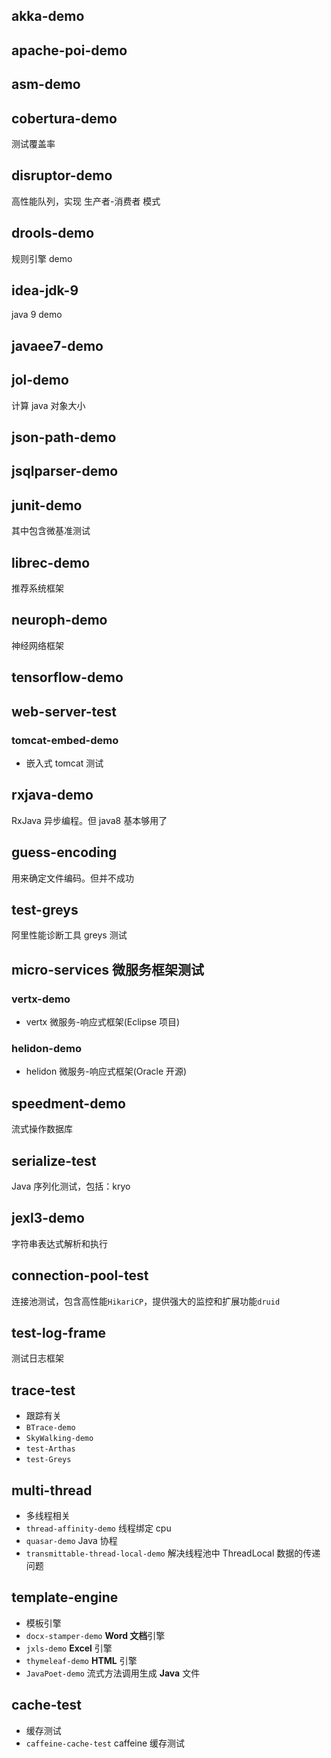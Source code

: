 ## akka-demo

## apache-poi-demo

## asm-demo

## cobertura-demo
测试覆盖率

## disruptor-demo
高性能队列，实现 生产者-消费者 模式

## drools-demo
规则引擎 demo

## idea-jdk-9
java 9 demo

## javaee7-demo

## jol-demo
计算 java 对象大小

## json-path-demo

## jsqlparser-demo

## junit-demo
其中包含微基准测试

## librec-demo
推荐系统框架

## neuroph-demo
神经网络框架

## tensorflow-demo

## web-server-test
### tomcat-embed-demo
- 嵌入式 tomcat 测试

## rxjava-demo
RxJava 异步编程。但 java8 基本够用了

## guess-encoding
用来确定文件编码。但并不成功

## test-greys
阿里性能诊断工具 greys 测试


## micro-services 微服务框架测试
### vertx-demo
- vertx 微服务-响应式框架(Eclipse 项目)

### helidon-demo
- helidon 微服务-响应式框架(Oracle 开源)


## speedment-demo
流式操作数据库

## serialize-test
Java 序列化测试，包括：kryo

## jexl3-demo
字符串表达式解析和执行

## connection-pool-test
连接池测试，包含高性能`HikariCP`，提供强大的监控和扩展功能`druid`

## test-log-frame
测试日志框架

## trace-test
- 跟踪有关
- `BTrace-demo`
- `SkyWalking-demo`
- `test-Arthas`
- `test-Greys`

## multi-thread
- 多线程相关
- `thread-affinity-demo` 线程绑定 cpu
- `quasar-demo` Java 协程
- `transmittable-thread-local-demo` 解决线程池中 ThreadLocal 数据的传递问题

## template-engine
- 模板引擎
- `docx-stamper-demo` **Word 文档**引擎
- `jxls-demo` **Excel** 引擎
- `thymeleaf-demo` **HTML** 引擎
- `JavaPoet-demo` 流式方法调用生成 **Java** 文件

## cache-test
- 缓存测试
- `caffeine-cache-test` caffeine 缓存测试